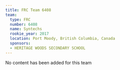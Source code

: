 ```yaml
---
title: FRC Team 6408
team:
  type: FRC
  number: 6408
  name: Syntechs
  rookie_year: 2017
  location: Port Moody, British Columbia, Canada
  sponsors:
  - HERITAGE WOODS SECONDARY SCHOOL
---
```


No content has been added for this team